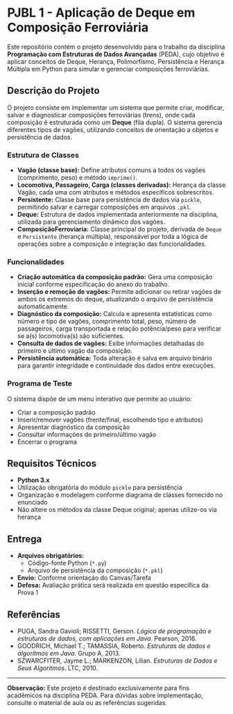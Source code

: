 # PJBL 1 - Aplicação de Deque em Composição Ferroviária

Este repositório contém o projeto desenvolvido para o trabalho da disciplina **Programação com Estruturas de Dados Avançadas** (PEDA), cujo objetivo é aplicar conceitos de Deque, Herança, Polimorfismo, Persistência e Herança Múltipla em Python para simular e gerenciar composições ferroviárias.

## Descrição do Projeto

O projeto consiste em implementar um sistema que permite criar, modificar, salvar e diagnosticar composições ferroviárias (trens), onde cada composição é estruturada como um **Deque** (fila dupla). O sistema gerencia diferentes tipos de vagões, utilizando conceitos de orientação a objetos e persistência de dados.

### Estrutura de Classes

- **Vagão (classe base):** Define atributos comuns a todos os vagões (comprimento, peso) e método `imprime()`.
- **Locomotiva, Passageiro, Carga (classes derivadas):** Herança da classe Vagão, cada uma com atributos e métodos específicos sobrescritos.
- **Persistente:** Classe base para persistência de dados via `pickle`, permitindo salvar e carregar composições em arquivos `.pkl`.
- **Deque:** Estrutura de dados implementada anteriormente na disciplina, utilizada para gerenciamento dinâmico dos vagões.
- **ComposiçãoFerroviaria:** Classe principal do projeto, derivada de `Deque` e `Persistente` (herança múltipla), responsável por toda a lógica de operações sobre a composição e integração das funcionalidades.

### Funcionalidades

- **Criação automática da composição padrão:** Gera uma composição inicial conforme especificação do anexo do trabalho.
- **Inserção e remoção de vagões:** Permite adicionar ou retirar vagões de ambos os extremos do deque, atualizando o arquivo de persistência automaticamente.
- **Diagnóstico da composição:** Calcula e apresenta estatísticas como número e tipo de vagões, comprimento total, peso, número de passageiros, carga transportada e relação potência/peso para verificar se a(s) locomotiva(s) são suficientes.
- **Consulta de dados de vagões:** Exibe informações detalhadas do primeiro e último vagão da composição.
- **Persistência automática:** Toda alteração é salva em arquivo binário para garantir integridade e continuidade dos dados entre execuções.

### Programa de Teste

O sistema dispõe de um menu interativo que permite ao usuário:
- Criar a composição padrão
- Inserir/remover vagões (frente/final, escolhendo tipo e atributos)
- Apresentar diagnóstico da composição
- Consultar informações do primeiro/último vagão
- Encerrar o programa

## Requisitos Técnicos

- **Python 3.x**
- Utilização obrigatória do módulo `pickle` para persistência
- Organização e modelagem conforme diagrama de classes fornecido no enunciado
- Não altere os métodos da classe Deque original; apenas utilize-os via herança

## Entrega

- **Arquivos obrigatórios:**
  - Código-fonte Python (`*.py`)
  - Arquivo de persistência da composição (`*.pkl`)
- **Envio:** Conforme orientação do Canvas/Tarefa
- **Defesa:** Avaliação prática será realizada em questão específica da Prova 1

## Referências

- PUGA, Sandra Gavioli; RISSETTI, Gerson. *Lógica de programação e estruturas de dados, com aplicações em Java*. Pearson, 2016.
- GOODRICH, Michael T.; TAMASSIA, Roberto. *Estruturas de dados e algoritmos em Java*. Grupo A, 2013.
- SZWARCFITER, Jayme L.; MARKENZON, Lilian. *Estruturas de Dados e Seus Algoritmos*. LTC, 2010.

---

**Observação:** Este projeto é destinado exclusivamente para fins acadêmicos na disciplina PEDA. Para dúvidas sobre implementação, consulte o material de aula ou as referências sugeridas.
